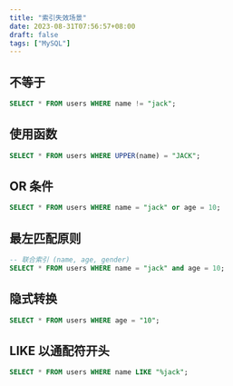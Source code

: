 ```yaml
---
title: "索引失效场景"
date: 2023-08-31T07:56:57+08:00
draft: false
tags: ["MySQL"]
---
```

## 不等于
```sql
SELECT * FROM users WHERE name != "jack";
```
## 使用函数
```sql
SELECT * FROM users WHERE UPPER(name) = "JACK";
```

## OR 条件
```sql
SELECT * FROM users WHERE name = "jack" or age = 10;
```

## 最左匹配原则
```sql
-- 联合索引 (name, age, gender)
SELECT * FROM users WHERE name = "jack" and age = 10;
```

## 隐式转换
```sql
SELECT * FROM users WHERE age = "10";
```

## LIKE 以通配符开头
```sql
SELECT * FROM users WHERE name LIKE "%jack";
```
